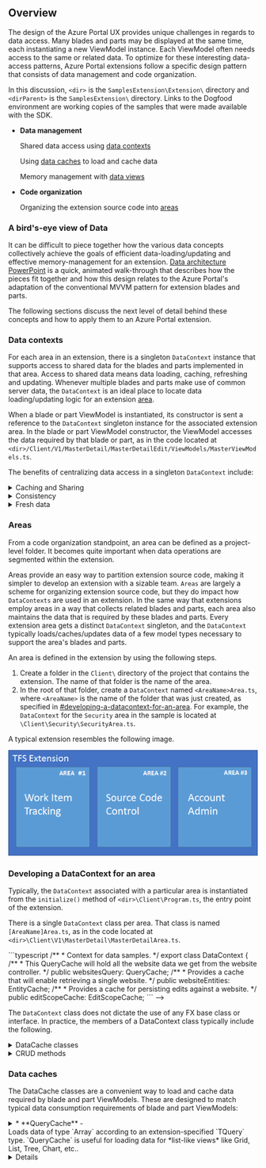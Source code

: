 
<a name="overview"></a>
## Overview

The design of the Azure Portal UX provides unique challenges in regards to data access. Many blades and parts may be displayed at the same time, each instantiating a new ViewModel instance. Each ViewModel often needs access to the same or related data. To optimize for these interesting data-access patterns, Azure Portal extensions follow a specific design pattern that consists of data management and code organization.

In this discussion, `<dir>` is the `SamplesExtension\Extension\` directory and  `<dirParent>`  is the `SamplesExtension\` directory. Links to the Dogfood environment are working copies of the samples that were made available with the SDK.

* **Data management**

    Shared data access using [data contexts](#data-contexts)

    Using [data caches](#data-caches) to load and cache data

    Memory management with [data views](#data-views)

* **Code organization**

    Organizing the extension source code into [areas](#areas)

<a name="overview-a-bird-s-eye-view-of-data"></a>
### A bird&#39;s-eye view of Data
  
It can be difficult to piece together how the various data concepts collectively achieve the goals of efficient data-loading/updating and effective memory-management for an extension. [Data architecture PowerPoint](https://auxdocs.blob.core.windows.net/media/DataArchitecture.pptx)  is a quick, animated walk-through that describes how the pieces fit together and how this design relates to the Azure Portal's adaptation of the conventional MVVM pattern for extension blades and parts.

The following sections discuss the next level of detail behind these concepts and how to apply them to an Azure Portal extension.

<a name="overview-data-contexts"></a>
### Data contexts

For each area in an extension, there is a singleton `DataContext` instance that supports access to shared data for the blades and parts implemented in that area. Access to shared data means data loading, caching, refreshing and updating. Whenever multiple blades and parts make use of common server data, the `DataContext` is an ideal place to locate data loading/updating logic for an extension [area](portalfx-extensions-glossary-data).

When a blade or part ViewModel is instantiated, its constructor is sent a reference to the `DataContext` singleton instance for the associated extension area.  In the blade or part ViewModel constructor, the ViewModel accesses the data required by that blade or part, as in the code located at `<dir>/Client/V1/MasterDetail/MasterDetailEdit/ViewModels/MasterViewModels.ts`.

<!--
```typescript

constructor(container: MsPortalFx.ViewModels.ContainerContract, initialState: any, dataContext: MasterDetailArea.DataContext) {
    super();

    this.title(ClientResources.masterDetailEditMasterBladeTitle);
    this.subtitle(ClientResources.masterDetailEditMasterBladeSubtitle);

    this._view = dataContext.websitesQuery.createView(container);
    
```
-->

The benefits of centralizing data access in a singleton `DataContext` include:  
<details>
<summary>Caching and Sharing </summary>
The DataContext singleton instance will live as long as the extension is loaded in the browser. Consequently, when a blade is opened, and therefore a new blade ViewModel is instantiated, data required by the new blade will often already be loaded and cached in the DataContext, as required by some previously opened blade or rendered part.
  <br><br>
Not only will this cached data be available immediately,  which optimizes rendering performance and improves perceived responsiveness, but also no new AJAX calls are necessary to load the data for the newly-opened blade, which reduces server load and Cost of Goods Sold (COGS).
<br><br>
  </details>
  <details>
  <summary>Consistency   </summary>
  It is very common for multiple blades and parts to render the same data in different detail or with different presentation. Moreover, there are situations where such blades or parts can be seen on the screen at the same time, or separated in time only by a single user navigation. 
<br><br>
   In such cases, the user will expect to see all their blades and parts depicting the exact same state of the user's data. An effective way to achieve this consistency is to load only a single copy of the data, which is what `DataContext` is designed to do.
   <br><br>
  </details>
  <details>
  <summary>Fresh data   </summary>
  Users expect to see data in blades and parts that always reflects the state of their data in the cloud, which is neither  stale nor out-of-date. Another benefit of loading and caching data in a single location is that the cached data can be regularly updated to accurately reflect the state of server data. 
<br><br>
For more information on refreshing data, see [portalfx-data-refreshingdata.md](portalfx-data-refreshingdata.md).
<br><br>
  </details>

<a name="overview-areas"></a>
### Areas

From a code organization standpoint, an area can be defined as a project-level folder. It becomes quite important when data operations are segmented within the extension.

Areas provide an easy way to partition extension source code, making it simpler to develop an extension with a sizable team. `Areas` are largely a scheme for organizing extension source code, but they do impact how `DataContexts` are used in an extension. In the same way that extensions employ areas in a way that collects related blades and parts, each area also maintains the data that is required by these blades and parts. Every extension area gets a distinct `DataContext` singleton, and the `DataContext` typically loads/caches/updates data of a few model types necessary to support the area's blades and parts.  

An area is defined in the extension by using the following steps.

  1. Create a folder in the `Client\` directory of the project that contains the extension. The name of that folder is the name of the area.
  1. In the root of that folder, create a `DataContext` named `<AreaName>Area.ts`, where `<AreaName>` is the name of the folder that was just created, as specified in [#developing-a-datacontext-for-an-area](#developing-a-datacontext-for-an-area). For example, the `DataContext` for the `Security` area in the sample is located at `\Client\Security\SecurityArea.ts`.  

A typical extension resembles the following image.

![alt-text](../media/portalfx-data-context/area.png "Extensions can host multiple areas")

<a name="overview-developing-a-datacontext-for-an-area"></a>
### Developing a <strong>DataContext</strong> for an area

Typically, the `DataContext` associated with a particular area is instantiated from the `initialize()` method of `<dir>\Client\Program.ts`, the entry point of the extension.

<!--
```typescript

this.viewModelFactories.V1$MasterDetail().setDataContextFactory<typeof MasterDetailV1>(
    "./V1/MasterDetail/MasterDetailArea",
    (contextModule) => new contextModule.DataContext());

```
-->

There is a single `DataContext` class per area. That class is named `[AreaName]Area.ts`, as in the code located at  `<dir>\Client\V1\MasterDetail\MasterDetailArea.ts`.

<!-->
```typescript

/**
* Context for data samples.
*/
export class DataContext {
   /**
    * This QueryCache will hold all the website data we get from the website controller.
    */
   public websitesQuery: QueryCache<WebsiteModel, WebsiteQueryParams>;

   /**
    * Provides a cache that will enable retrieving a single website.
    */
   public websiteEntities: EntityCache<WebsiteModel, number>;

   /**
    * Provides a cache for persisting edits against a website.
    */
   public editScopeCache: EditScopeCache<WebsiteModel, number>;

```
-->

The `DataContext` class does not dictate the use of any FX base class or interface. In practice, the members of a DataContext class typically include the following.
<details>
<summary>DataCache classes</summary>
The Azure Portal FX DataCache classes are QueryCache, EntityCache and the less-common EditScopeCache.  They are a full-featured way of loading/caching data used by blade and part ViewModels.
</details>
<details>
<summary>CRUD methods</summary>
The [CRUD](portalfx-extensions-glossary-data.md) methods are Create, Replace, Update, and Delete. Commands available on blades and parts often modify server data. These commands should be implemented in terms of methods on the DataContext class, where each method can issue AJAX calls and[reflect server changes in associated DataCaches.
</details>

<a name="overview-data-caches"></a>
### Data caches

The DataCache classes are a convenient way to load and cache data required by blade and part ViewModels. These are designed to match typical data consumption requirements of blade and part ViewModels:  

<details>
<summary>
* **QueryCache** - 
<summary>Loads data of type `Array<T>` according to an extension-specified `TQuery` type. `QueryCache` is useful for loading data for *list-like views* like Grid, List, Tree, Chart, etc..
</details>
<details>
* **EntityCache** - Loads data of type `T` according to some extension-specified `TId` type. `EntityCache` is useful for loading data into property views and *single-record views*.
<details>
<details>
* (Less commonly used) **EditScopeCache** - Loads and manages instances of EditScope, which is a change-tracked, editable model [for use in Forms](portalfx-forms-working-with-edit-scopes.md).  
<details>

From an API perspective these DataCache classes all share the same API and usage patterns:  

* **Step 1** - In a DataContext, the extension **creates and [configures](portalfx-data-configuringdatacache.md) DataCache instances**. Briefly, configuration includes:  

    * How to load data when it is missing from the cache
    * How to implicitly refresh cached data, to keep it consistent with server state
    * Etc.

```typescript

this.websiteEntities = new MsPortalFx.Data.EntityCache<SamplesExtension.DataModels.WebsiteModel, number>({
    entityTypeName: SamplesExtension.DataModels.WebsiteModelType,
    sourceUri: MsPortalFx.Data.uriFormatter(Util.appendSessionId(DataShared.websiteByIdUri), true),
    findCachedEntity: {
        queryCache: this.websitesQuery,
        entityMatchesId: (website, id) => {
            return website.id() === id;
        }
    }
});

```

* **Step 2** - In its constructor, each blade and part ViewModel **creates a DataView** with which to load and refresh data for the blade/part.

```typescript

this._websiteEntityView = dataContext.websiteEntities.createView(container);

```

* **Step 3** - When the blade/part ViewModel receives its parameters in '`onInputsSet`', the ViewModel **calls '`dataView.fetch()`'** to load data.

```typescript

/**
 * Invoked when the blade's inputs change
 */   
public onInputsSet(inputs: Def.BrowseMasterListViewModel.InputsContract): MsPortalFx.Base.Promise {
    return this._websitesQueryView.fetch({ runningStatus: this.runningStatus.value() });
}

```
  
A detailed walk-through of a scenario employing these concepts can be found [here](portalfx-data-masterdetailsbrowse.md).

<a name="overview-data-views"></a>
### Data views

**Memory management is very important in the Azure Portal, as memory overuse by N different extensions has been found to impact the user-perceived responsiveness of the Azure Portal.**

Each DataCache instance manages a set of *cache entries*, and DataCache includes automatic mechanisms to manage the number of cache entries present at a given time. This is important because DataCaches in an area's DataContext will live as long as an extension is loaded, supporting potentially many blades and parts that will come and go as the user navigates in the Azure Portal.  

When a ViewModel calls '`fetch(...)`' on its DataView, this '`fetch(...)`' call implicitly forms a ref-count to a DataCache cache entry, *pinning* the entry in the DataCache as long as the blade/part ViewModel itself is alive (or, rather, hasn't been '`dispose()`'d by the FX). When all blade/part ViewModels are disposed that hold ref-counts (indirectly, via DataView) to the same cache entry, the DataCache can elect to evict/discard the cache entry. In this way, the DataCache can manage its size *automatically* (without explicit extension code). 

<a name="overview-summary"></a>
### Summary

For more information on using the data APIs in the portal framework, read the documentation on [working with data](portalfx-data.md).

Next Steps: Learn about [DataCaches](portalfx-data-configuringdatacache.md).

